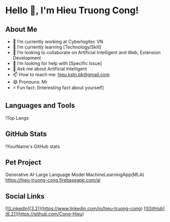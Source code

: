 # Hello 👋, I'm Hieu Truong Cong!

## About Me
- 🔭 I’m currently working at Cyberlogitec VN
- 🌱 I’m currently learning [Technology/Skill]
- 👯 I’m looking to collaborate on Artificial Intelligent and Web, Extension Development
- 🤔 I’m looking for help with [Specific Issue]
- 💬 Ask me about Artificial Intelligent
- 📫 How to reach me: hieu.kstn.bk@gmail.com
- 😄 Pronouns: Mr
- ⚡ Fun fact: [Interesting fact about yourself]

## Languages and Tools
!Top Langs

## GitHub Stats
!YourName's GitHub stats

## Pet Project

Generative AI-Large Language Model
MachineLearningApp(MLA)
https://hieu-truong-cong.firebaseapp.com/ai
## Social Links
[[![LinkedIn][3.2]][3]](https://www.linkedin.com/in/hieu-truong-cong)
[[![GitHub][6.2]][6]](https://github.com/Cong-Hieu)

<!-- Links to your social media accounts -->

[3]: [https://www.linkedin.com/in/yourusername](https://www.linkedin.com/in/hieu-truong-cong)
[6]: [https://www.github.com/yourusername](https://github.com/Cong-Hieu)
